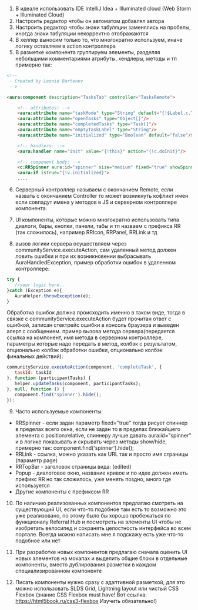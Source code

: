 1)	В идеале использовать IDE IntelliJ Idea + Illuminated cloud (Web Storm + Illuminated Cloud)
2)	Настроить редактор чтобы он автоматом добавлял автора
3)	Настроить редактор чтобы знаки табуляции заменялись на пробелы, иногда знаки табуляции некорректно отображаются
4)	 В хелпер выносим только то, что многократно используем, иначе логику оставляем в action контроллера
5)	В разметке компонента группируем элементы, разделяя небольшими комментариями
атрибуты, хендлеры, методы и тп
примерно так:


```html
<!--
 - Created by Leonid Bartenev
 -->

<aura:component description="TasksTab" controller="TasksRemote">

    <!-- attributes: -->
    <aura:attribute name="taskMode" type="String" default="{!$Label.c.Task_Tab_Open_Tasks}"/>
    <aura:attribute name="openTasks" type="Object[]"/>
    <aura:attribute name="completedTasks" type="Task[]"/>
    <aura:attribute name="emptyTaskLabel" type="String"/>
    <aura:attribute name="initialized" type="Boolean" default="false"/>

    <!-- handlers: -->
    <aura:handler name="init" value="{!this}" action="{!c.doInit}"/>

    <!-- component body: -->
    <c:RRSpinner aura:id="spinner" size="medium" fixed="true" showSpinner="true"/>
    <aura:if isTrue="{!v.initialized}">
    ....
```


6)	Серверный контроллер называем с окончанием Remote, если назвать с окончанием Controller то может возникнуть кофликт имен если совпадут имена у методов в JS  и серверном контроллере компонента.
7)	UI компоненты, которые можно многократно использовать типа диалоги, бары, кнопки, панели, табы и тп назваем с префикса RR (так сложилось), например RRIcon, RRPanel, RRLink и тд

8)	вызов логики сервера осуществляем через communityService.executeAction, сам удаленный метод должен ловить ошибки и при их возникновении выбрасывать AuraHandledException, пример обработки ошибок в удаленном контроллере:

 ```js
 try {
    //your logic here..
}catch (Exception e){
    AuraHelper.throwException(e);
}
```

Обработка ошибок должна происходить именно в таком виде, тогда в связке с communityService.executeAction будет прочитан ответ с ошибкой, записан стектрейс ошибки в консоль браузера и выведен алерт с сообщением.
пример вызова метода сервера(передается ссылка на компонент, имя метода в серверном контроллере, параметры которые надо передать в метод, колбэк с результатом, опционально колбэк обработки ошибки, опционально колбэк финальных действий):

 ```js
 communityService.executeAction(component, 'completeTask', {
    taskId: taskId
}, function (participantTasks) {
    helper.updateTasks(component, participantTasks);
}, null, function () {
    component.find('spinner').hide();
});
```

9)	Часто используемые компоненты:
- RRSpinner - если задан параметр fixed="true" тогда рисует спиннер в пределах всего окна, если не задан то в пределах ближайшего элемента с position:relative, спиннеру лучше давать aura:id="spinner" и в логике показывать и скрывать через методы show/hide, примерно так:
component.find('spinner').hide();
- RRLink - ссылка, можно указать как URL так и просто имя страницы (параметр page)
- RRTopBar - заголовок страницы вида: (edited) 
- Popup - диалоговое окно, название кривое и по идее должен иметь префикс RR но так сложилось, уже менять поздно, много где используется
- Другие компоненты с префиксом RR
10)	По наличию реализованных компонентов предлагаю смотреть на существующий UI, если что-то подобное там есть то возможно это уже реализовано, по этому было бы хорошо пробежаться по функционалу Referral Hub и посмотреть на элементы UI чтобы не изобретать велосипед и сохранять целостность интерфейса во всем портале. Всегда можно написать мне я подскажу есть уже что-то подобное или нет

11)	При разработке новых компонентов предлагаю сначала оценить UI новых элементов на мокапах и выделить общие блоки в отдельные компоненты, вместо дублирования разметки в каждом специализированном компоненте 

12)	Писать компоненты нужно сразу с адаптивной разметкой, для это можно использовать SLDS Grid, Lightning layout или чистый CSS Flexbox (знание СSS Flexbox must have! Вот ссылка: https://html5book.ru/css3-flexbox Изучить  обязательно!)



